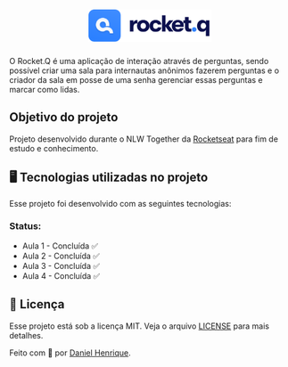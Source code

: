 <h1 align="center">
  <img alt="Rocket.Q" title="Rocket.Q" src="./assets/logo.svg" width="220px" />
</h1>

O Rocket.Q é uma aplicação de interação através de perguntas, sendo possível criar uma sala para internautas anônimos fazerem perguntas e o criador da sala em posse de uma senha gerenciar essas perguntas e marcar como lidas.

## Objetivo do projeto

Projeto desenvolvido durante o NLW Together da [Rocketseat](https://rocketseat.com.br/) para fim de estudo e conhecimento.

## 🖥️ Tecnologias utilizadas no projeto

Esse projeto foi desenvolvido com as seguintes tecnologias:

### Status:

- Aula 1 - Concluída ✅
- Aula 2 - Concluída ✅
- Aula 3 - Concluída ✅
- Aula 4 - Concluída ✅

## 📝 Licença

Esse projeto está sob a licença MIT. Veja o arquivo [LICENSE](.github/LICENSE.md) para mais detalhes.

Feito com 🤎 por [Daniel Henrique](https://github.com/eudanielhenrique).
